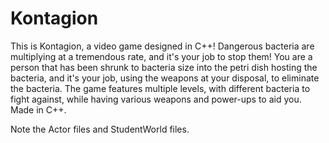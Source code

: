 # Kontagion

This is Kontagion, a video game designed in C++! Dangerous bacteria are multiplying at a tremendous rate, and it's your job to stop them! You are a person that has been shrunk to bacteria size into the petri dish hosting the bacteria, and it's your job, using the weapons at your disposal, to eliminate the bacteria. The game features multiple levels, with different bacteria to fight against, while having various weapons and power-ups to aid you. Made in C++. 

Note the Actor files and StudentWorld files.
